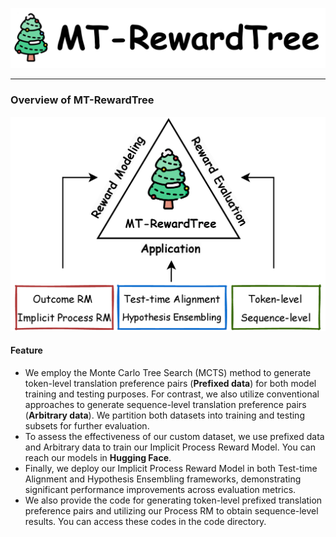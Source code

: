 <p align='center'>
    <img src="images\title-MT-RewardTree.png">
</p>

<hr>

### Overview of MT-RewardTree

<p align='center'>
    <img src="images\MT-RewardTree_structure.png">
</p>

#### Feature

- We employ the Monte Carlo Tree Search (MCTS) method to generate token-level translation preference pairs (**Prefixed data**) for both model training and testing purposes. For contrast, we also utilize conventional approaches to generate sequence-level translation preference pairs (**Arbitrary data**). We partition both datasets into training and testing subsets for further evaluation.
- To assess the effectiveness of our custom dataset, we use prefixed data and  Arbitrary data to train our Implicit Process Reward Model. You can reach our models in <a href="https://huggingface.co/collections/sabijun/mt-rewardtree-models-67cac935143f75dfae6f0938" style="text-decoration: none; font-weight: bold;">Hugging Face</a>.
- Finally, we deploy our Implicit Process Reward Model in both Test-time Alignment and Hypothesis Ensembling frameworks, demonstrating significant performance improvements across evaluation metrics.
- We also provide the code for generating token-level prefixed translation preference pairs and utilizing our Process RM to obtain sequence-level results. You can access these codes in the code directory.
